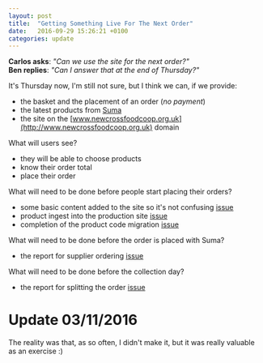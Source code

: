 ```yaml
---
layout: post
title:  "Getting Something Live For The Next Order"
date:   2016-09-29 15:26:21 +0100
categories: update
---
```


**Carlos asks**: _"Can we use the site for the next order?"_  
**Ben replies**: _"Can I answer that at the end of Thursday?"_

It's Thursday now, I'm still not sure, but I think we can, if we provide:

* the basket and the placement of an order (*no payment*)
* the latest products from [Suma](http://www.suma.coop)
* the site on the [www.newcrossfoodcoop.org.uk](http://www.newcrossfoodcoop.org.uk) domain

What will users see?

* they will be able to choose products
* know their order total
* place their order

What will need to be done before people start placing their orders?

* some basic content added to the site so it's not confusing [issue](https://github.com/newcrossfoodcoop/nxfc/issues/54)
* product ingest into the production site [issue](https://github.com/newcrossfoodcoop/nxfc/issues/56)
* completion of the product code migration [issue](https://github.com/newcrossfoodcoop/nxfc/issues/55)

What will need to be done before the order is placed with Suma?

* the report for supplier ordering [issue](https://github.com/newcrossfoodcoop/nxfc/issues/57)

What will need to be done before the collection day?

* the report for splitting the order [issue](https://github.com/newcrossfoodcoop/nxfc/issues/58)

# Update 03/11/2016

The reality was that, as so often, I didn't make it, but it was really valuable as an exercise :)


